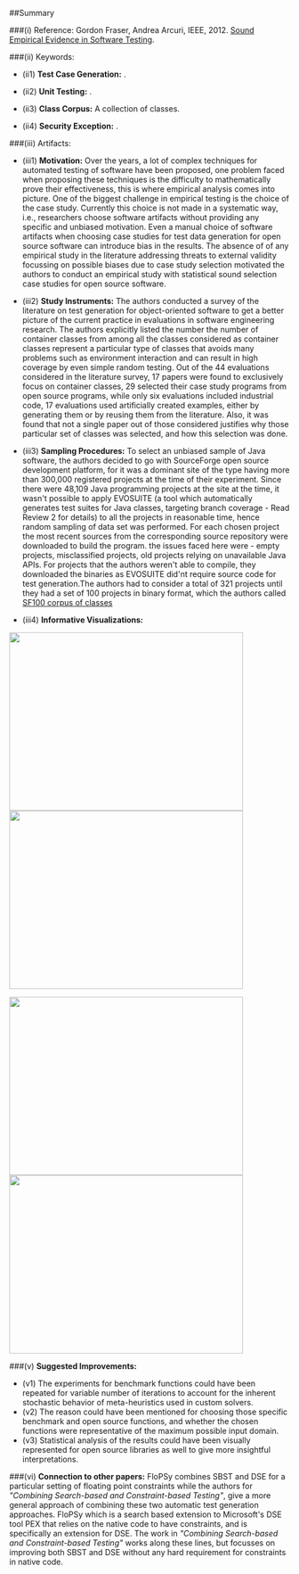 ##Summary

###(i) Reference: Gordon Fraser, Andrea Arcuri, IEEE, 2012. [Sound Empirical Evidence in Software Testing](http://dl.acm.org/citation.cfm?id=2337245). 

###(ii) Keywords:
* (ii1) **Test Case Generation:** .

* (ii2) **Unit Testing:** .

* (ii3) **Class Corpus:** A collection of classes.

* (ii4) **Security Exception:** .

###(iii) Artifacts:

* (iii1) **Motivation:** Over the years, a lot of complex techniques for automated testing of software have been proposed, one problem faced when proposing these techniques is the difficulty to mathematically prove their effectiveness, this is where empirical analysis comes into picture. One of the biggest challenge in empirical testing is the choice of the case study. Currently this choice is not made in a systematic way, i.e., researchers choose software artifacts without providing any specific and unbiased motivation. Even a manual choice of software artifacts when choosing case studies for test data generation for open source software can introduce bias in the results. The absence of of any empirical study in the literature addressing threats to external validity focussing on possible biases due to case study selection motivated the authors to conduct an empirical study with statistical sound selection case studies for open source software.

* (iii2) **Study Instruments:** The authors conducted a survey of the literature on test generation for object-oriented software to get a better picture of the current practice in evaluations in software engineering research. The authors explicitly listed the number the number of container classes from among all the classes considered as container classes represent a particular type of classes that avoids many problems such as environment interaction and can result in high coverage by even simple random testing. Out of the 44 evaluations considered in the literature survey, 17 papers were found to exclusively focus on container classes, 29 selected their case study programs from open source programs, while only six evaluations included industrial code, 17 evaluations used artificially created examples, either by generating them or by reusing them from the literature. Also, it was found that not a single paper out of those considered justifies why those particular set of classes was selected, and how this selection was done.

* (iii3) **Sampling Procedures:** To select an unbiased sample of Java software, the authors decided to go with SourceForge open source development platform, for it was a dominant site of the type having more than 300,000 registered projects at the time of their experiment. Since there were 48,109 Java programming projects at the site at the time, it wasn't possible to apply EVOSUITE (a tool which automatically generates test suites for Java classes, targeting branch coverage - Read Review 2 for details) to all the projects in reasonable time, hence random sampling of data set was performed. For each chosen project the most recent sources from the corresponding source repository were downloaded to build the program. the issues faced here were - empty projects, misclassified projects, old projects relying on unavailable Java APIs. For projects that the authors weren't able to compile, they downloaded the binaries as EVOSUITE did'nt require source code for test generation.The authors had to consider a total of 321 projects until they had a set of 100 projects in binary format, which the authors called [SF100 corpus of classes](http://www.evosuite.org/subjects/sf100/)

* (iii4) **Informative Visualizations:**

<img src="https://cloud.githubusercontent.com/assets/7557398/10985536/f1f9b054-83ef-11e5-9379-42615dcb7b89.jpg" width = "420" height="320"><img src="https://cloud.githubusercontent.com/assets/7557398/10985537/f39a31f4-83ef-11e5-86b0-054ff56cd869.jpg" width = "420" height="320">

<img src="https://cloud.githubusercontent.com/assets/7557398/10985538/f5389f78-83ef-11e5-8957-e2e6aab8fcef.jpg" width = "420" height="320"><img src="https://cloud.githubusercontent.com/assets/7557398/10985539/f8abf768-83ef-11e5-9cce-0affdf25e85e.jpg" width = "420" height="320">

  
###(v) **Suggested Improvements:**
* (v1) The experiments for benchmark functions could have been repeated for variable number of iterations to account for the inherent stochastic behavior of meta-heuristics used in custom solvers.
* (v2) The reason could have been mentioned for choosing those specific benchmark and open source functions, and whether the chosen functions were representative of the maximum possible input domain.
* (v3) Statistical analysis of the results could have been visually represented for open source libraries as well to give more insightful interpretations.

###(vi) **Connection to other papers:**
FloPSy combines SBST and DSE for a particular setting of floating point constraints while the authors for _"Combining Search-based and Constraint-based Testing"_, give a more general approach of combining these two automatic test generation approaches. FloPSy which is a search based extension to Microsoft's DSE tool PEX that relies on the native code to have constraints, and is specifically an extension for DSE. The work in _"Combining Search-based and Constraint-based Testing"_ works along these lines, but focusses on improving both SBST and DSE without any hard requirement for constraints in native code.


